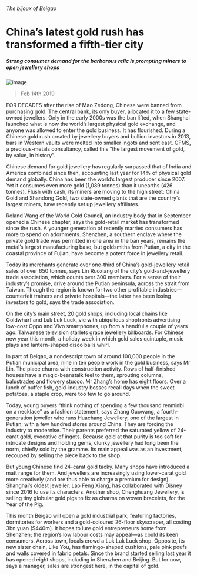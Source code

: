 ###### The bijoux of Beigao
# China’s latest gold rush has transformed a fifth-tier city 
##### Strong consumer demand for the barbarous relic is prompting miners to open jewellery shops 
![image](images/20190216_WBP003_0.jpg) 
> Feb 14th 2019 
 
FOR DECADES after the rise of Mao Zedong, Chinese were banned from purchasing gold. The central bank, its only buyer, allocated it to a few state-owned jewellers. Only in the early 2000s was the ban lifted, when Shanghai launched what is now the world’s largest physical gold exchange, and anyone was allowed to enter the gold business. It has flourished. During a Chinese gold rush created by jewellery buyers and bullion investors in 2013, bars in Western vaults were melted into smaller ingots and sent east. GFMS, a precious-metals consultancy, called this “the largest movement of gold, by value, in history”. 
Chinese demand for gold jewellery has regularly surpassed that of India and America combined since then, accounting last year for 14% of physical gold demand globally. China has been the world’s largest producer since 2007. Yet it consumes even more gold (1,089 tonnes) than it unearths (426 tonnes). Flush with cash, its miners are moving to the high street: China Gold and Shandong Gold, two state-owned giants that are the country’s largest miners, have recently set up jewellery affiliates. 
Roland Wang of the World Gold Council, an industry body that in September opened a Chinese chapter, says the gold-retail market has transformed since the rush. A younger generation of recently married consumers has more to spend on adornments. Shenzhen, a southern enclave where the private gold trade was permitted in one area in the ban years, remains the metal’s largest manufacturing base, but goldsmiths from Putian, a city in the coastal province of Fujian, have become a potent force in jewellery retail. 
Today its merchants generate over one-third of China’s gold-jewellery retail sales of over 650 tonnes, says Lin Ruoxiang of the city’s gold-and-jewellery trade association, which counts over 300 members. For a sense of their industry’s promise, drive around the Putian peninsula, across the strait from Taiwan. Though the region is known for two other profitable industries—counterfeit trainers and private hospitals—the latter has been losing investors to gold, says the trade association. 
On the city’s main street, 20 gold shops, including local chains like Goldwharf and Luk Luk Luck, vie with ubiquitous shopfronts advertising low-cost Oppo and Vivo smartphones, up from a handful a couple of years ago. Taiwanese television starlets grace jewellery billboards. For Chinese new year this month, a holiday week in which gold sales quintuple, music plays and lantern-shaped disco balls whirl. 
In part of Beigao, a nondescript town of around 100,000 people in the Putian municipal area, nine in ten people work in the gold business, says Mr Lin. The place churns with construction activity. Rows of half-finished houses have a magic-beanstalk feel to them, sprouting columns, balustrades and flowery stucco. Mr Zhang’s home has eight floors. Over a lunch of puffer fish, gold-industry bosses recall days when the sweet potatoes, a staple crop, were too few to go around. 
Today, young buyers “think nothing of spending a few thousand renminbi on a necklace” as a fashion statement, says Zhang Guowang, a fourth-generation jeweller who runs Huachang Jewellery, one of the largest in Putian, with a few hundred stores around China. They are forcing the industry to modernise. Their parents preferred the saturated yellow of 24-carat gold, evocative of ingots. Because gold at that purity is too soft for intricate designs and holding gems, clunky jewellery had long been the norm, chiefly sold by the gramme. Its main appeal was as an investment, recouped by selling the piece back to the shop. 
But young Chinese find 24-carat gold tacky. Many shops have introduced a matt range for them. And jewellers are increasingly using lower-carat gold more creatively (and are thus able to charge a premium for design). Shanghai’s oldest jeweller, Lao Feng Xiang, has collaborated with Disney since 2016 to use its characters. Another shop, Chenghuang Jewellery, is selling tiny globular gold pigs to fix as charms on woven bracelets, for the Year of the Pig. 
This month Beigao will open a gold industrial park, featuring factories, dormitories for workers and a gold-coloured 26-floor skyscraper, all costing 3bn yuan ($440m). It hopes to lure gold entrepreneurs home from Shenzhen; the region’s low labour costs may appeal—as could its keen consumers. Across town, locals crowd a Luk Luk Luck shop. Opposite, its new sister chain, Like You, has flamingo-shaped cushions, pale pink poufs and walls covered in fabric petals. Since the brand started selling last year it has opened eight shops, including in Shenzhen and Beijing. But for now, says a manager, sales are strongest here, in the capital of gold. 
